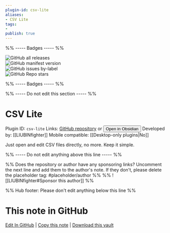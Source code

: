 ```yaml
---
plugin-id: csv-lite
aliases:
- CSV Lite
tags: 
- 
publish: true
---
```


%% ----- Badges ----- %%

![GitHub all releases](https://img.shields.io/github/downloads/LIUBINfighter/csv-lite/total?color=573E7A&logo=github&style=for-the-badge)   
![GitHub manifest version](https://img.shields.io/github/manifest-json/v/LIUBINfighter/csv-lite?color=573E7A&logo=github&style=for-the-badge)   
![GitHub issues by-label](https://img.shields.io/github/issues/LIUBINfighter/csv-lite/help%20wanted?color=573E7A&logo=github&style=for-the-badge)   
![GitHub Repo stars](https://img.shields.io/github/stars/LIUBINfighter/csv-lite?color=573E7A&logo=github&style=for-the-badge)

%% ----- Badges ----- %%

%% ----- Do not edit this section ----- %%

# CSV Lite

Plugin ID: `csv-lite`
Links: [GitHub repository](https://github.com/LIUBINfighter/csv-lite) or [<button id=HH>Open in Obsidian</button>](obsidian://show-plugin?id=csv-lite)
Developed by: [[LIUBINfighter]]
Mobile compatible: [[Desktop-only plugins|No]]

Just open and edit CSV files directly, no more. Keep it simple.

%% ----- Do not edit anything above this line ----- %% 

%% Does the repository or author have any sponsoring links? Uncomment the next line and add them to the author's note. If they don't, please delete the placeholder tag: #placeholder/author %%
%% ![[LIUBINfighter#Sponsor this author]] %%

%% Hub footer: Please don't edit anything below this line %%

# This note in GitHub

<span class="git-footer">[Edit In GitHub](https://github.dev/obsidian-community/obsidian-hub/blob/main/02%20-%20Community%20Expansions/02.05%20All%20Community%20Expansions/Plugins/csv-lite.md "git-hub-edit-note") | [Copy this note](https://raw.githubusercontent.com/obsidian-community/obsidian-hub/main/02%20-%20Community%20Expansions/02.05%20All%20Community%20Expansions/Plugins/csv-lite.md "git-hub-copy-note") | [Download this vault](https://github.com/obsidian-community/obsidian-hub/archive/refs/heads/main.zip "git-hub-download-vault") </span>
